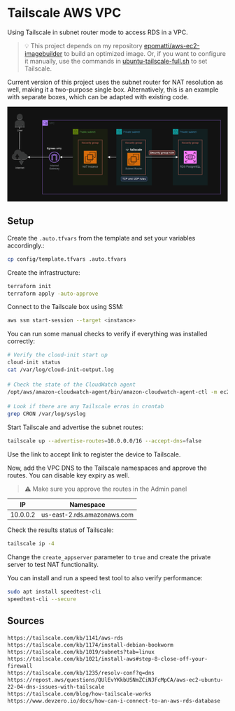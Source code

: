 # Tailscale AWS VPC

Using Tailscale in subnet router mode to access RDS in a VPC.

> 💡 This project depends on my repository [epomatti/aws-ec2-imagebuilder][1] to build an optimized image. Or, if you want to configure it manually, use the commands in [ubuntu-tailscale-full.sh](./modules/tailscale/userdata/ubuntu-tailscale-full.sh) to set Tailscale.

Current version of this project uses the subnet router for NAT resolution as well, making it a two-purpose single box. Alternatively, this is an example with separate boxes, which can be adapted with existing code.

<img src=".assets/tailscale.png" />

## Setup

Create the `.auto.tfvars` from the template and set your variables accordingly.:

```sh
cp config/template.tfvars .auto.tfvars
```

Create the infrastructure:

```sh
terraform init
terraform apply -auto-approve
```

Connect to the Tailscale box using SSM:

```sh
aws ssm start-session --target <instance>
```

You can run some manual checks to verify if everything was installed correctly:

```sh
# Verify the cloud-init start up
cloud-init status
cat /var/log/cloud-init-output.log

# Check the state of the CloudWatch agent
/opt/aws/amazon-cloudwatch-agent/bin/amazon-cloudwatch-agent-ctl -m ec2 -a status

# Look if there are any Tailscale erros in crontab
grep CRON /var/log/syslog
```

Start Tailscale and advertise the subnet routes:

```sh
tailscale up --advertise-routes=10.0.0.0/16 --accept-dns=false
```

Use the link to accept link to register the device to Tailscale. 

Now, add the VPC DNS to the Tailscale namespaces and approve the routes. You can disable key expiry as well.

> ⚠️ Make sure you approve the routes in the Admin panel

| IP       | Namespace                   |
|----------|-----------------------------|
| 10.0.0.2 | us-east-2.rds.amazonaws.com |


Check the results status of Tailscale:

```sh
tailscale ip -4
```

Change the `create_appserver` parameter to `true` and create the private server to test NAT functionality.

You can install and run a speed test tool to also verify performance:

```sh
sudo apt install speedtest-cli
speedtest-cli --secure
```

## Sources

```
https://tailscale.com/kb/1141/aws-rds
https://tailscale.com/kb/1174/install-debian-bookworm
https://tailscale.com/kb/1019/subnets?tab=linux
https://tailscale.com/kb/1021/install-aws#step-8-close-off-your-firewall
https://tailscale.com/kb/1235/resolv-conf?q=dns
https://repost.aws/questions/QUlEvYKkbUSNmZCiNJFcMpCA/aws-ec2-ubuntu-22-04-dns-issues-with-tailscale
https://tailscale.com/blog/how-tailscale-works
https://www.devzero.io/docs/how-can-i-connect-to-an-aws-rds-database
```

[1]: https://github.com/epomatti/aws-ec2-imagebuilder